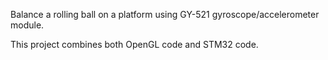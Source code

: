 Balance a rolling ball on a platform using GY-521 gyroscope/accelerometer module.

This project combines both OpenGL code and STM32 code.